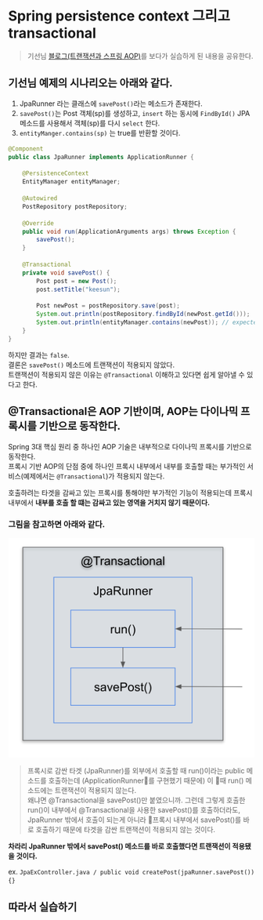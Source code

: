 # Spring persistence context 그리고 transactional
> 기선님 [블로그(트랜잭션과 스프링 AOP)](https://www.whiteship.me/spring-transactional-and-spring-aop/)를 보다가 실습하게 된 내용을 공유한다.

## 기선님 예제의 시나리오는 아래와 같다.
1. JpaRunner 라는 클래스에 `savePost()`라는 메소드가 존재한다.
2. `savePost()`는 Post 객체(sp)를 생성하고, `insert` 하는 동시에 `FindById()` JPA 메소드를 사용해서 객체(sp)를 다시 `select` 한다.
3. `entityManger.contains(sp)` 는 true를 반환할 것이다.

```java
@Component
public class JpaRunner implements ApplicationRunner {

    @PersistenceContext
    EntityManager entityManager;

    @Autowired
    PostRepository postRepository;

    @Override
    public void run(ApplicationArguments args) throws Exception {
        savePost();
    }

    @Transactional
    private void savePost() {
        Post post = new Post();
        post.setTitle("keesun");

        Post newPost = postRepository.save(post);
        System.out.println(postRepository.findById(newPost.getId()));
        System.out.println(entityManager.contains(newPost)); // expected true
    }
}
```

하지만 결과는 `false`.  
결론은 `savePost()` 메소드에 트랜잭션이 적용되지 않았다.  
트랜잭션이 적용되지 않은 이유는 `@Transactional` 이해하고 있다면 쉽게 알아낼 수 있다고 한다.

## @Transactional은 AOP 기반이며, AOP는 다이나믹 프록시를 기반으로 동작한다.

Spring 3대 핵심 원리 중 하나인 AOP 기술은 내부적으로 다이나믹 프록시를 기반으로 동작한다.  
프록시 기반 AOP의 단점 중에 하나인 프록시 내부에서 내부를 호출할 때는 부가적인 서비스(예제에서는 `@Transactional`)가 적용되지 않는다.  

호출하려는 타겟을 감싸고 있는 프록시를 통해야만 부가적인 기능이 적용되는데 프록시 내부에서 **내부를 호출 할 떄는 감싸고 있는 영역을 거치지 않기 때문이다.**

### 그림을 참고하면 아래와 같다.

<p align="center">
    <img src="../../img/transactional-based-aop.png" width="700px">
</p>

> 프록시로 감싼 타겟 (JpaRunner)를 외부에서 호출할 때 run()이라는 public 메소드를 호출하는데 (ApplicationRunner를 구현했기 때문에) 이 때 run() 메소드에는 트랜잭션이 적용되지 않는다.  
> 왜냐면 @Transactional을 savePost()만 붙였으니까. 그런데 그렇게 호출한 run()이 내부에서 @Transactional을 사용한 savePost()를 호출하더라도, JpaRunner 밖에서 호출이 되는게 아니라 프록시 내부에서 savePost()를 바로 호출하기 때문에 타겟을 감싼 트랜잭션이 적용되지 않는 것이다.

**차라리 JpaRunner 밖에서 savePost() 메소드를 바로 호출했다면 트랜잭션이 적용됐을 것이다.**

ex. `JpaExController.java / public void createPost(jpaRunner.savePost()){}`

## 따라서 실습하기